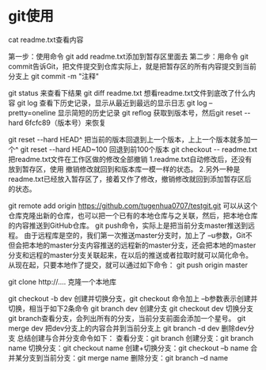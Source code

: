 # git使用

cat readme.txt查看内容

第一步：使用命令 git add readme.txt添加到暂存区里面去
第二步：用命令 git commit告诉Git，把文件提交到仓库实际上，就是把暂存区的所有内容提交到当前分支上
git commit -m "注释"

git status 来查看下结果
git diff readme.txt 想看readme.txt文件到底改了什么内容
git log 查看下历史记录，显示从最近到最远的显示日志
git log –pretty=oneline 显示简短的历史记录
git reflog 获取到版本号，然后git reset --hard 6fcfc89（版本号）来恢复

git reset --hard HEAD^ 把当前的版本回退到上一个版本，上上一个版本就多加一个^
git reset --hard HEAD~100 回退到前100个版本
git checkout -- readme.txt 把readme.txt文件在工作区做的修改全部撤销
	1.readme.txt自动修改后，还没有放到暂存区，使用 撤销修改就回到和版本库一模一样的状态。
	2.另外一种是readme.txt已经放入暂存区了，接着又作了修改，撤销修改就回到添加暂存区后的状态。

git remote add origin https://github.com/tugenhua0707/testgit.git 可以从这个仓库克隆出新的仓库，也可以把一个已有的本地仓库与之关联，然后，把本地仓库的内容推送到GitHub仓库。
git push命令，实际上是把当前分支master推送到远程。
	由于远程库是空的，我们第一次推送master分支时，加上了 –u参数，Git不但会把本地的master分支内容推送的远程新的master分支，还会把本地的master分支和远程的master分支关联起来，在以后的推送或者拉取时就可以简化命令。
	从现在起，只要本地作了提交，就可以通过如下命令：
	git push origin master

git clone http://.... 克隆一个本地库

git checkout -b dev 创建并切换分支，git checkout 命令加上 –b参数表示创建并切换，相当于如下2条命令
	git branch dev 创建分支
	git checkout dev 切换分支
	git branch查看分支，会列出所有的分支，当前分支前面会添加一个星号。
git merge dev 把dev分支上的内容合并到当前分支上
git branch -d dev 删除dev分支
总结创建与合并分支命令如下：
查看分支：git branch
创建分支：git branch name
切换分支：git checkout name
创建+切换分支：git checkout –b name
合并某分支到当前分支：git merge name
删除分支：git branch –d name

